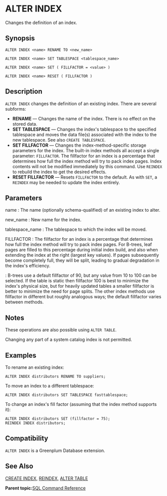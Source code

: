 # ALTER INDEX 

Changes the definition of an index.

## Synopsis 

``` {#sql_command_synopsis}
ALTER INDEX <name> RENAME TO <new_name>

ALTER INDEX <name> SET TABLESPACE <tablespace_name>

ALTER INDEX <name> SET ( FILLFACTOR = <value> )

ALTER INDEX <name> RESET ( FILLFACTOR )
```

## Description 

`ALTER INDEX` changes the definition of an existing index. There are several subforms:

-   **RENAME** — Changes the name of the index. There is no effect on the stored data.
-   **SET TABLESPACE** — Changes the index's tablespace to the specified tablespace and moves the data file\(s\) associated with the index to the new tablespace. See also `CREATE TABLESPACE`.
-   **SET FILLFACTOR** — Changes the index-method-specific storage parameters for the index. The built-in index methods all accept a single parameter: `FILLFACTOR`. The fillfactor for an index is a percentage that determines how full the index method will try to pack index pages. Index contents will not be modified immediately by this command. Use `REINDEX` to rebuild the index to get the desired effects.
-   **RESET FILLFACTOR** — Resets `FILLFACTOR` to the default. As with `SET`, a `REINDEX` may be needed to update the index entirely.

## Parameters 

name
:   The name \(optionally schema-qualified\) of an existing index to alter.

new\_name
:   New name for the index.

tablespace\_name
:   The tablespace to which the index will be moved.

FILLFACTOR
:   The fillfactor for an index is a percentage that determines how full the index method will try to pack index pages. For B-trees, leaf pages are filled to this percentage during initial index build, and also when extending the index at the right \(largest key values\). If pages subsequently become completely full, they will be split, leading to gradual degradation in the index's efficiency.

:   B-trees use a default fillfactor of 90, but any value from 10 to 100 can be selected. If the table is static then fillfactor 100 is best to minimize the index's physical size, but for heavily updated tables a smaller fillfactor is better to minimize the need for page splits. The other index methods use fillfactor in different but roughly analogous ways; the default fillfactor varies between methods.

## Notes 

These operations are also possible using `ALTER TABLE`.

Changing any part of a system catalog index is not permitted.

## Examples 

To rename an existing index:

```
ALTER INDEX distributors RENAME TO suppliers;
```

To move an index to a different tablespace:

```
ALTER INDEX distributors SET TABLESPACE fasttablespace;
```

To change an index's fill factor \(assuming that the index method supports it\):

```
ALTER INDEX distributors SET (fillfactor = 75);
REINDEX INDEX distributors;
```

## Compatibility 

`ALTER INDEX` is a Greenplum Database extension.

## See Also 

[CREATE INDEX](CREATE_INDEX.html), [REINDEX](REINDEX.html), [ALTER TABLE](ALTER_TABLE.html)

**Parent topic:**[SQL Command Reference](../sql_commands/sql_ref.html)

